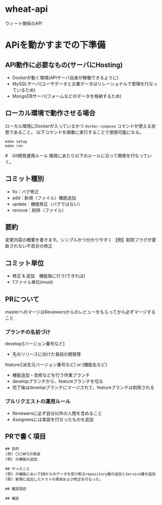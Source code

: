 # wheat-api
ウィート関係のAPI

# APiを動かすまでの下準備

## API動作に必要なもの(サーバにHosting)
- Dockerが動く環境(APIサーバ自身が稼働できるように)
- MySQLサーバ(ユーザデータと企業データはリレーショナルで管理を行なっているため)
- MongoDBサーバ(フォームなどのデータを格納するため)

## ローカル環境で動作させる場合
ローカル環境にDockerが入っているかつ `docker-compose` コマンドが使える状態であること。
以下コマンドを順番に実行することで使用可能になる。
```
make setup
make run
```

#　Git開発運用ルール
開発にあたり以下のルールに沿って開発を行なっていく。

## コミット種別
- fix：バグ修正
- add：新規（ファイル）機能追加
- update：機能修正（バグではない）
- remove：削除（ファイル）

## 要約
変更内容の概要を書きます。シンプルかつ分かりやすく
【例】削除フラグが更新されない不具合の修正

## コミット単位
- 修正 & 追加　機能毎に行う(できれば)
- 1ファイル単位(must)

## PRについて
masterへのマージはReviewersからのレビューをもらってから必ずマージすること

### ブランチの名前づけ
develop/[バージョン番号など]
- 先のリリースに向けた普段の開発等

feature/[派生元バージョン番号など] or [機能名など]
- 機能追加・改修などを行う作業ブランチ
- developブランチから、featureブランチを切る
- 完了後はdevelopブランチにマージされて、featureブランチは削除される

### プルリクエストの運用ルール
- Reviewersに必ず自分以外の人間を含めること
- Assigneesには実装を行なったものを追加

## PRで書く項目

```
## 目的
(例) 〇〇APIの実装 
(例) の機能の追加

## やったこと
(例) の機能においてDBからのデータを受け取るrepository層の追加とService層の追加
(例) 新規に追加したテストの実装および修正を行なった。

## 確認項目

## 補足

```
